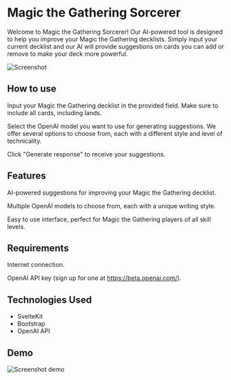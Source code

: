 # Magic the Gathering Sorcerer

Welcome to Magic the Gathering Sorcerer! Our AI-powered tool is designed to help you improve your Magic the Gathering decklists. Simply input your current decklist and our AI will provide suggestions on cards you can add or remove to make your deck more powerful.

![Screenshot](https://user-images.githubusercontent.com/37254797/209266792-0e0cd6cc-93ac-4c0a-92e6-96a7b89075ed.png)

## How to use

Input your Magic the Gathering decklist in the provided field. Make sure to include all cards, including lands.

Select the OpenAI model you want to use for generating suggestions. We offer several options to choose from, each with a different style and level of technicality.

Click "Generate response" to receive your suggestions.

## Features

AI-powered suggestions for improving your Magic the Gathering decklist.

Multiple OpenAI models to choose from, each with a unique writing style.

Easy to use interface, perfect for Magic the Gathering players of all skill levels.

## Requirements

Internet connection.

OpenAI API key (sign up for one at https://beta.openai.com/).

## Technologies Used

- SvelteKit
- Bootstrap
- OpenAI API

## Demo

![Screenshot demo](https://user-images.githubusercontent.com/37254797/209268422-3e854027-860c-478d-adb6-862ff7e08e6c.png)
